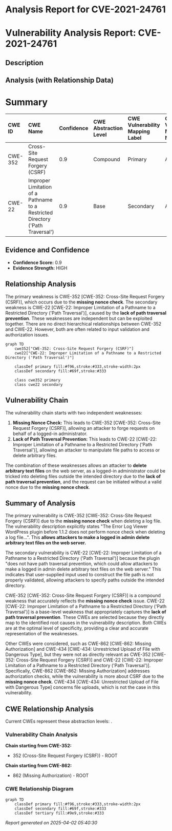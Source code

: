 # Analysis Report for CVE-2021-24761

# Vulnerability Analysis Report: CVE-2021-24761

## Description



## Analysis (with Relationship Data)

# Summary
| CWE ID    | CWE Name                                                                       | Confidence | CWE Abstraction Level | CWE Vulnerability Mapping Label | CWE-Vulnerability Mapping Notes |
| :-------- | :----------------------------------------------------------------------------- | :--------- | :-------------------- | :------------------------------ | :------------------------------ |
| CWE-352   | Cross-Site Request Forgery (CSRF)                                              | 0.9        | Compound              | Primary                         | Allowed                         |
| CWE-22    | Improper Limitation of a Pathname to a Restricted Directory ('Path Traversal') | 0.9        | Base                  | Secondary                       | Allowed                         |

## Evidence and Confidence

*   **Confidence Score:** 0.9
*   **Evidence Strength:** HIGH

## Relationship Analysis
The primary weakness is CWE-352 [CWE-352: Cross-Site Request Forgery (CSRF)], which occurs due to the **missing nonce check**. The secondary weakness is CWE-22 [CWE-22: Improper Limitation of a Pathname to a Restricted Directory ('Path Traversal')], caused by the **lack of path traversal prevention**. These weaknesses are independent but can be exploited together. There are no direct hierarchical relationships between CWE-352 and CWE-22. However, both are often related to input validation and authorization issues.

```mermaid
graph TD
    cwe352["CWE-352: Cross-Site Request Forgery (CSRF)"]
    cwe22["CWE-22: Improper Limitation of a Pathname to a Restricted Directory ('Path Traversal')"]
    
    classDef primary fill:#f96,stroke:#333,stroke-width:2px
    classDef secondary fill:#69f,stroke:#333
    
    class cwe352 primary
    class cwe22 secondary
```

## Vulnerability Chain
The vulnerability chain starts with two independent weaknesses:
1.  **Missing Nonce Check:** This leads to CWE-352 [CWE-352: Cross-Site Request Forgery (CSRF)], allowing an attacker to forge requests on behalf of a logged-in administrator.
2.  **Lack of Path Traversal Prevention:** This leads to CWE-22 [CWE-22: Improper Limitation of a Pathname to a Restricted Directory ('Path Traversal')], allowing an attacker to manipulate file paths to access or delete arbitrary files.

The combination of these weaknesses allows an attacker to **delete arbitrary text files** on the web server, as a logged-in administrator could be tricked into deleting files outside the intended directory due to the **lack of path traversal prevention**, and the request can be initiated without a valid nonce due to the **missing nonce check**.

## Summary of Analysis
The primary vulnerability is CWE-352 [CWE-352: Cross-Site Request Forgery (CSRF)] due to the **missing nonce check** when deleting a log file. The vulnerability description explicitly states "The Error Log Viewer WordPress plugin before 1.1.2 does not perform nonce check when deleting a log file...". This **allows attackers to make a logged in admin delete arbitrary text files on the web server.**

The secondary vulnerability is CWE-22 [CWE-22: Improper Limitation of a Pathname to a Restricted Directory ('Path Traversal')] because the plugin "does not have path traversal prevention, which could allow attackers to make a logged in admin delete arbitrary text files on the web server." This indicates that user-supplied input used to construct the file path is not properly validated, allowing attackers to specify paths outside the intended directory.

CWE-352 [CWE-352: Cross-Site Request Forgery (CSRF)] is a compound weakness that accurately reflects the **missing nonce check** issue. CWE-22 [CWE-22: Improper Limitation of a Pathname to a Restricted Directory ('Path Traversal')] is a base-level weakness that appropriately captures the **lack of path traversal prevention**. These CWEs are selected because they directly map to the identified root causes in the vulnerability description. Both CWEs are at the optimal level of specificity, providing a clear and accurate representation of the weaknesses.

Other CWEs were considered, such as CWE-862 [CWE-862: Missing Authorization] and CWE-434 [CWE-434: Unrestricted Upload of File with Dangerous Type], but they were not as directly relevant as CWE-352 [CWE-352: Cross-Site Request Forgery (CSRF)] and CWE-22 [CWE-22: Improper Limitation of a Pathname to a Restricted Directory ('Path Traversal')]. Specifically, CWE-862 [CWE-862: Missing Authorization] addresses authorization checks, while the vulnerability is more about CSRF due to the **missing nonce check**. CWE-434 [CWE-434: Unrestricted Upload of File with Dangerous Type] concerns file uploads, which is not the case in this vulnerability.


## CWE Relationship Analysis

Current CWEs represent these abstraction levels: .


### Vulnerability Chain Analysis

**Chain starting from CWE-352:**
- 352 (Cross-Site Request Forgery (CSRF)) - ROOT


**Chain starting from CWE-862:**
- 862 (Missing Authorization) - ROOT



### CWE Relationship Diagram

```mermaid
graph TD
    classDef primary fill:#f96,stroke:#333,stroke-width:2px
    classDef secondary fill:#69f,stroke:#333
    classDef tertiary fill:#9e9,stroke:#333
```



*Report generated on 2025-04-02 05:40:30*
